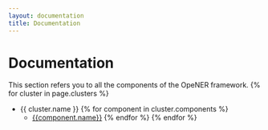 ```yaml
---
layout: documentation
title: Documentation
---
```


# Documentation

This section refers you to all the components of the OpeNER framework.
{% for cluster in page.clusters %}
* {{ cluster.name }}
  {% for component in cluster.components %}
    * [{{component.name}}](/{{component.repository}})
  {% endfor %}
{% endfor %}
